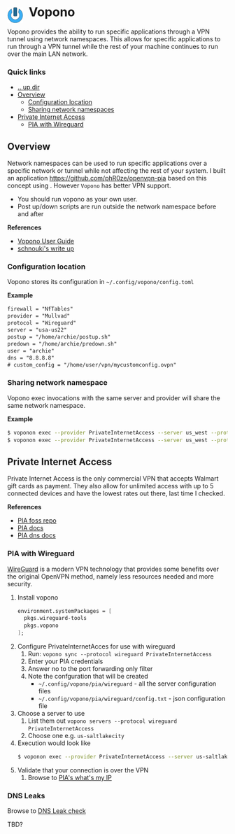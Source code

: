 # Vopono <img style="margin: 6px 13px 0px 0px" align="left" src="../../../data/images/logo_36x36.png" />

Vopono provides the ability to run specific applications through a VPN tunnel using network 
namespaces. This allows for specific applications to run through a VPN tunnel while the rest of your 
machine continues to run over the main LAN network.

### Quick links
* [.. up dir](../README.md)
* [Overview](#overview)
  * [Configuration location](#configuration-location)
  * [Sharing network namespaces](#sharing-network-namespace)
* [Private Internet Access](#private-internet-access)
  * [PIA with Wireguard](#pia-with-wireguard)

## Overview
Network namespaces can be used to run specific applications over a specific network or tunnel while 
not affecting the rest of your system. I built an application https://github.com/phR0ze/openvpn-pia 
based on this concept using . However `Vopono` has better VPN support.

* You should run vopono as your own user.
* Post up/down scripts are run outside the network namespace before and after

**References**
* [Vopono User Guide](https://github.com/jamesmcm/vopono/blob/master/USERGUIDE.md)
* [schnouki's write up](https://schnouki.net/posts/2014/12/12/openvpn-for-a-single-application-on-linux/)

### Configuration location
Vopono stores its configuration in `~/.config/vopono/config.toml`

**Example**
```
firewall = "NfTables"
provider = "Mullvad"
protocol = "Wireguard"
server = "usa-us22"
postup = "/home/archie/postup.sh"
predown = "/home/archie/predown.sh"
user = "archie"
dns = "8.8.8.8"
# custom_config = "/home/user/vpn/mycustomconfig.ovpn"
```

### Sharing network namespace
Vopono exec invocations with the same server and provider will share the same network namespace.

**Example**
```bash
$ voponon exec --provider PrivateInternetAccess --server us_west --protocol wireguard firefox
$ voponon exec --provider PrivateInternetAccess --server us_west --protocol wireguard chromium
```

## Private Internet Access
Private Internet Access is the only commercial VPN that accepts Walmart gift cards as payment. They 
also allow for unlimited access with up to 5 connected devices and have the lowest rates out there, 
last time I checked.

**References**
* [PIA foss repo](https://github.com/pia-foss/manual-connections)
* [PIA docs](https://helpdesk.privateinternetaccess.com/guides/linux/linux-manual-connection-scripts)
* [PIA dns docs](https://helpdesk.privateinternetaccess.com/kb/articles/using-pia-dns-in-custom-configurations)

### PIA with Wireguard
[WireGuard](https://www.wireguard.com/) is a modern VPN technology that provides some benefits over 
the original OpenVPN method, namely less resources needed and more security.

1. Install vopono
   ```nix
   environment.systemPackages = [
     pkgs.wireguard-tools
     pkgs.vopono
   ];
   ```
2. Configure PrivateInternetAcces for use with wireguard
   1. Run: `vopono sync --protocol wireguard PrivateInternetAccess`
   2. Enter your PIA credentials
   3. Answer no to the port forwarding only filter
   4. Note the confguration that will be created
      * `~/.config/vopono/pia/wireguard` - all the server configuration files
      * `~/.config/vopono/pia/wireguard/config.txt` - json configuration file
3. Choose a server to use
   1. List them out `vopono servers --protocol wireguard PrivateInternetAccess`
   2. Choose one e.g. `us-saltlakecity`
6. Execution would look like
   ```bash
   $ voponon exec --provider PrivateInternetAccess --server us-saltlakecity --protocol wireguard firefox
   ```
7. Validate that your connection is over the VPN
   1. Browse to [PIA's what's my IP](https://www.privateinternetaccess.com/pages/whats-my-ip)

### DNS Leaks
Browse to [DNS Leak check](http://dnsleak.com)

TBD?
